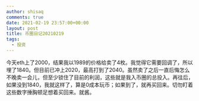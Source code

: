 ```yaml
---
author: shisaq
comments: true
date: 2021-02-19 23:57:00+00:00
layout: post
title: 币圈日记20210219
tags:
  - 投资
---
```


今天eth上了2000，结果我以1989的价格给卖了4枚。我觉得它需要回调了，所以埋了1840。但目前已冲上2020，最高打到了2040。虽然卖了之后一直后悔怎么不晚卖一会儿，但至少锁住了目前的利润，这些就是我入币圈的总投入。再往后，如果没到1840，我就这样了，算是0成本玩币；如果到了，就再买回来。切勿盯着这些数字捶胸顿足想着买回来。就酱。
